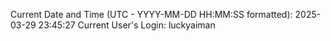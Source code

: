 Current Date and Time (UTC - YYYY-MM-DD HH:MM:SS formatted): 2025-03-29 23:45:27
Current User's Login: luckyaiman

